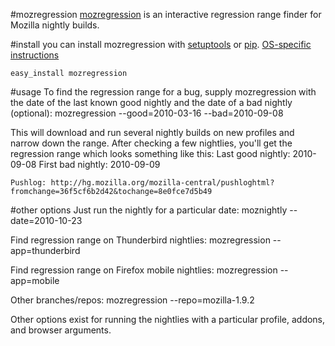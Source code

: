 #mozregression
[mozregression](http://harthur.github.com/mozregression) is an interactive regression range finder for Mozilla nightly builds.

#install
you can install mozregression with [setuptools](http://pypi.python.org/pypi/setuptools) or [pip](http://pypi.python.org/pypi/pip). [OS-specific instructions](http://harthur.github.com/mozregression/)

	easy_install mozregression

#usage
To find the regression range for a bug, supply mozregression with the date of the last known good nightly and the date of a bad nightly (optional):
	mozregression --good=2010-03-16 --bad=2010-09-08
	
This will download and run several nightly builds on new profiles and narrow down the range. After checking a few nightlies, you'll get the regression range which looks something like this:
	Last good nightly: 2010-09-08 First bad nightly: 2010-09-09

	Pushlog: http://hg.mozilla.org/mozilla-central/pushloghtml?fromchange=36f5cf6b2d42&tochange=8e0fce7d5b49
	
#other options
Just run the nightly for a particular date:
	moznightly --date=2010-10-23

Find regression range on Thunderbird nightlies:
	mozregression --app=thunderbird
	
Find regression range on Firefox mobile nightlies:
	mozregression --app=mobile
	
Other branches/repos:
	mozregression --repo=mozilla-1.9.2
	
Other options exist for running the nightlies with a particular profile, addons, and browser arguments.
	

	
